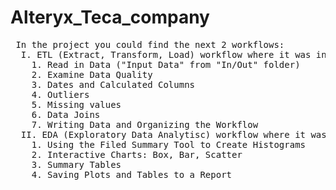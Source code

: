 # Alteryx_Teca_company
<pre> In the project you could find the next 2 workflows:  
  I. ETL (Extract, Transform, Load) workflow where it was included the following steps:  
    1. Read in Data ("Input Data" from "In/Out" folder)  
    2. Examine Data Quality  
    3. Dates and Calculated Columns  
    4. Outliers  
    5. Missing values  
    6. Data Joins  
    7. Writing Data and Organizing the Workflow  
  II. EDA (Exploratory Data Analytisc) workflow where it was added the next steps:  
    1. Using the Filed Summary Tool to Create Histograms  
    2. Interactive Charts: Box, Bar, Scatter  
    3. Summary Tables  
    4. Saving Plots and Tables to a Report  
</pre>
